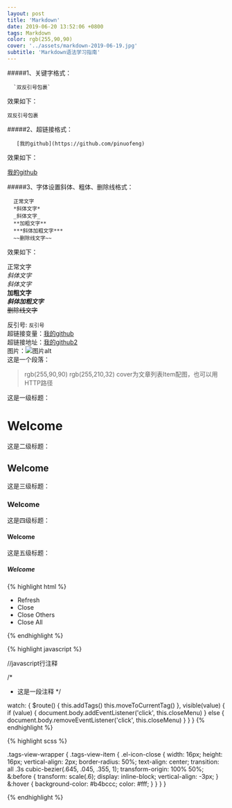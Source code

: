 ```yaml
---
layout: post
title: 'Markdown'
date: 2019-06-20 13:52:06 +0800
tags: Markdown
color: rgb(255,90,90)
cover: '../assets/markdown-2019-06-19.jpg'
subtitle: 'Markdown语法学习指南'
---
```

#####1、关键字格式：     
    
      `双反引号包裹`
     
效果如下：     

`双反引号包裹`    
      
#####2、超链接格式：    
    
       [我的github](https://github.com/pinuofeng)     
     
效果如下：     

[我的github](https://github.com/pinuofeng)        

#####3、字体设置斜体、粗体、删除线格式：    
      
      正常文字
      *斜体文字*
      _斜体文字_
      **加粗文字**
      ***斜体加粗文字***
      ~~删除线文字~~     
     
效果如下：     

正常文字    
*斜体文字*    
_斜体文字_    
**加粗文字**    
***斜体加粗文字***    
~~删除线文字~~    



      






反引号: `反引号`    
超链接变量：[我的github][我的github]    
超链接地址：[我的github2](https://github.com/pinuofeng "我的github2")    
图片：![图片alt](https://ss0.bdstatic.com/70cFvHSh_Q1YnxGkpoWK1HF6hhy/it/u=702257389,1274025419&fm=27&gp=0.jpg "区块链")      
这是一个段落：   
> rgb(255,90,90) rgb(255,210,32) cover为文章列表Item配图，也可以用HTTP路径  

这是一级标题：  
# Welcome  

这是二级标题：  
## Welcome  

这是三级标题：  
### Welcome   

这是四级标题：  
#### Welcome   

这是五级标题：  
##### Welcome   

{% highlight html %}
<!-- 这是一段HTML注释 -->
<ul v-show="visible" :style="{left:left+'px',top:top+'px'}" class="contextmenu">
  <li @click="refreshSelectedTag(selectedTag)">Refresh</li>
  <li v-if="!(selectedTag.meta&&selectedTag.meta.affix)" @click="closeSelectedTag(selectedTag)">Close</li>
  <li @click="closeOthersTags">Close Others</li>
  <li @click="closeAllTags(selectedTag)">Close All</li>
</ul>

{% endhighlight %}

{% highlight javascript %}

//javascript行注释

/*
 * 这是一段注释
*/

watch: {
    $route() {
      this.addTags()
      this.moveToCurrentTag()
    },
    visible(value) {
      if (value) {
        document.body.addEventListener('click', this.closeMenu)
      } else {
        document.body.removeEventListener('click', this.closeMenu)
      }
    }
}
{% endhighlight %}

{% highlight scss %}
	
.tags-view-wrapper {
  .tags-view-item {
    .el-icon-close {
      width: 16px;
      height: 16px;
      vertical-align: 2px;
      border-radius: 50%;
      text-align: center;
      transition: all .3s cubic-bezier(.645, .045, .355, 1);
      transform-origin: 100% 50%;
      &:before {
        transform: scale(.6);
        display: inline-block;
        vertical-align: -3px;
      }
      &:hover {
        background-color: #b4bccc;
        color: #fff;
      }
    }
  }
}
	
{% endhighlight %}


[我的github]: https://github.com/pinuofeng

